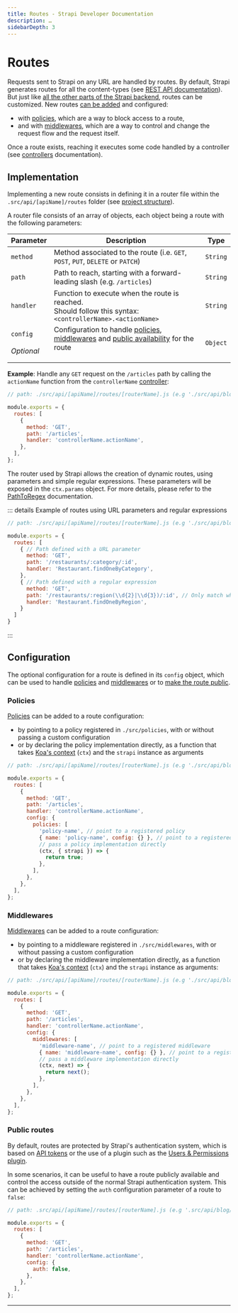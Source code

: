 ```yaml
---
title: Routes - Strapi Developer Documentation
description: …
sidebarDepth: 3
---
```


<!-- TODO: update SEO -->

# Routes

Requests sent to Strapi on any URL are handled by routes. By default, Strapi generates routes for all the content-types (see [REST API documentation](/developer-docs/latest/developer-resources/database-apis-reference/rest-api.md)). But just like [all the other parts of the Strapi backend](/developer-docs/latest/development/backend-customization.md), routes can be customized. New routes [can be added](#implementation) and configured:

- with [policies](#policies), which are a way to block access to a route,
- and with [middlewares](#middlewares), which are a way to control and change the request flow and the request itself.

Once a route exists, reaching it executes some code handled by a controller (see [controllers](/developer-docs/latest/development/backend-customization/controllers.md) documentation).

## Implementation

Implementing a new route consists in defining it in a router file within the `.src/api/[apiName]/routes` folder (see [project structure](/developer-docs/latest/setup-deployment-guides/file-structure.md)).

A router file consists of an array of objects, each object being a route with the following parameters:

| Parameter                  | Description                                                                      | Type     |
| -------------------------- | -------------------------------------------------------------------------------- | -------- |
| `method`                   | Method associated to the route (i.e. `GET`, `POST`, `PUT`, `DELETE` or `PATCH`)  | `String` |
| `path`                     | Path to reach, starting with a forward-leading slash (e.g. `/articles`)| `String` |
| `handler`                  | Function to execute when the route is reached.<br>Should follow this syntax: `<controllerName>.<actionName>` | `String` |
| `config`<br><br>_Optional_ | Configuration to handle [policies](policies), [middlewares](middlewares) and [public availability](#public-routes) for the route<br/><br/>           | `Object` |

**Example**: Handle any `GET` request on the `/articles` path by calling the `actionName` function from the `controllerName` [controller](/developer-docs/latest/development/backend-customization/controllers.md):

```js
// path: ./src/api/[apiName]/routes/[routerName].js (e.g './src/api/blog/routes/articles.js')

module.exports = {
  routes: [
    {
      method: 'GET',
      path: '/articles',
      handler: 'controllerName.actionName',
    },
  ],
};
```

The router used by Strapi allows the creation of dynamic routes, using parameters and simple regular expressions. These parameters will be exposed in the `ctx.params` object. For more details, please refer to the [PathToRegex](https://github.com/pillarjs/path-to-regexp) documentation.

::: details Example of routes using URL parameters and regular expressions
```js
// path: ./src/api/[apiName]/routes/[routerName].js (e.g './src/api/blog/routes/articles.js')

module.exports = {
  routes: [
    { // Path defined with a URL parameter
      method: 'GET',
      path: '/restaurants/:category/:id',
      handler: 'Restaurant.findOneByCategory',
    },
    { // Path defined with a regular expression
      method: 'GET',
      path: '/restaurants/:region(\\d{2}|\\d{3})/:id', // Only match when the first parameter contains 2 or 3 digits.
      handler: 'Restaurant.findOneByRegion',
    }
  ]
}
```

:::

## Configuration

The optional configuration for a route is defined in its `config` object, which can be used to handle [policies](#policies) and [middlewares](#middlewares) or to [make the route public](#public-routes).

### Policies

[Policies](/developer-docs/latest/development/backend-customization/policies.md) can be added to a route configuration:

- by pointing to a policy registered in `./src/policies`, with or without passing a custom configuration
- or by declaring the policy implementation directly, as a function that takes [Koa's context](https://koajs.com/#context) (`ctx`) and the `strapi` instance as arguments
<!-- ? can we use `ctx`, `next`, and also `{ strapi }` here ? -->

```js
// path: ./src/api/[apiName]/routes/[routerName].js (e.g './src/api/blog/routes/articles.js')

module.exports = {
  routes: [
    {
      method: 'GET',
      path: '/articles',
      handler: 'controllerName.actionName',
      config: {
        policies: [
          'policy-name', // point to a registered policy
          { name: 'policy-name', config: {} }, // point to a registered policy with some custom configuration
          // pass a policy implementation directly
          (ctx, { strapi }) => {
            return true;
          },
        ],
      },
    },
  ],
};
```

### Middlewares

[Middlewares](/developer-docs/latest/development/backend-customization/middlewares.md) can be added to a route configuration:

- by pointing to a middleware registered in `./src/middlewares`, with or without passing a custom configuration
- or by declaring the middleware implementation directly, as a function that takes [Koa's context](https://koajs.com/#context) (`ctx`) and the `strapi` instance as arguments:
<!-- ? can we use `ctx`, `next`, and also `{ strapi }` here ? -->

```js
// path: ./src/api/[apiName]/routes/[routerName].js (e.g './src/api/blog/routes/articles.js')

module.exports = {
  routes: [
    {
      method: 'GET',
      path: '/articles',
      handler: 'controllerName.actionName',
      config: {
        middlewares: [
          'middleware-name', // point to a registered middleware
          { name: 'middleware-name', config: {} }, // point to a registered middleware with some custom configuration
          // pass a middleware implementation directly
          (ctx, next) => {
            return next();
          },
        ],
      },
    },
  ],
};
```

### Public routes

By default, routes are protected by Strapi's authentication system, which is based on [API tokens]() or the use of a plugin such as the [Users & Permissions plugin](/user-docs/latest/plugins/strapi-plugins.html#users-permissions-plugin).

<!-- TODO: add link to API token section once documented -->

In some scenarios, it can be useful to have a route publicly available and control the access outside of the normal Strapi authentication system. This can be achieved by setting the `auth` configuration parameter of a route to `false`:

```js
// path: .src/api/[apiName]/routes/[routerName].js (e.g '.src/api/blog/routes/articles.js')

module.exports = {
  routes: [
    {
      method: 'GET',
      path: '/articles',
      handler: 'controllerName.actionName',
      config: {
        auth: false,
      },
    },
  ],
};
```

***
